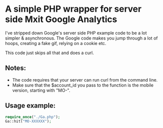 # A simple PHP wrapper for server side Mxit Google Analytics

I've stripped down Google's server side PHP example code to be a lot simpler & asynchronous. The Google code makes you jump through a lot of hoops, creating a fake gif, relying on a cookie etc.

This code just skips all that and does a curl.

## Notes:
* The code requires that your server can run curl from the command line.
* Make sure that the $account_id you pass to the function is the mobile version, starting with "MO-".

## Usage example:

````PHP
require_once("./Ga.php");
Ga::hit("MO-XXXXXX");
````
